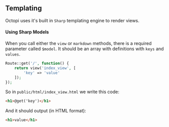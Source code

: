 ## Templating
Octopi uses it's built in `Sharp` templating engine to render views.

#### Using Sharp Models
When you call either the `view` or `markdown` methods, there is a required parameter called `$model`.  It should be an array with definitions with `keys` and `values`.

```php
Route::get('/', function() {
    return view('index_view', [
        'key' => 'value'
    ]);
});
```

So in `public/html/index_view.html` we write this code:

```html
<h1>@get('key')</h1>
```

And it should output (in HTML format):

```html
<h1>value</h1>
```